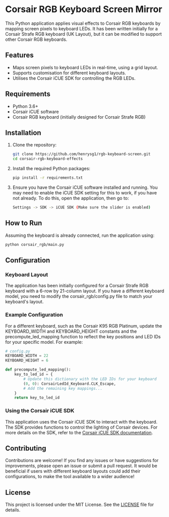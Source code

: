 # Corsair RGB Keyboard Screen Mirror

This Python application applies visual effects to Corsair RGB keyboards by mapping screen pixels to keyboard LEDs. It has been written initially for a Corsair Strafe RGB keyboard (UK Layout), but it can be modified to support other Corsair RGB keyboards.

## Features

- Maps screen pixels to keyboard LEDs in real-time, using a grid layout.
- Supports customisation for different keyboard layouts.
- Utilises the Corsair iCUE SDK for controlling the RGB LEDs.

## Requirements

- Python 3.6+
- Corsair iCUE software
- Corsair RGB keyboard (initially designed for Corsair Strafe RGB)

## Installation

1. Clone the repository:
   ```bash
   git clone https://github.com/henrysg1/rgb-keyboard-screen.git
   cd corsair-rgb-keyboard-effects
   ```
2. Install the required Python packages:
    ```bash
    pip install -r requirements.txt
    ```
3. Ensure you have the Corsair iCUE software installed and running. You may need to enable the iCUE SDK setting for this to work, if you have not already. To do this, open the application, then go to:

    ```bash
    Settings -> SDK -> iCUE SDK (Make sure the slider is enabled)
    ```

## How to Run

Assuming the keyboard is already connected, run the application using:

```bash
python corsair_rgb/main.py
```

## Configuration
### Keyboard Layout

The application has been initially configured for a Corsair Strafe RGB keyboard with a 6-row by 21-column layout. If you have a different keyboard model, you need to modify the corsair_rgb/config.py file to match your keyboard's layout.

### Example Configuration

For a different keyboard, such as the Corsair K95 RGB Platinum, update the KEYBOARD_WIDTH and KEYBOARD_HEIGHT constants and the precompute_led_mapping function to reflect the key positions and LED IDs for your specific model. For example:

```python
# config.py
KEYBOARD_WIDTH = 22
KEYBOARD_HEIGHT = 6

def precompute_led_mapping():
    key_to_led_id = {
        # Update this dictionary with the LED IDs for your keyboard
        (0, 0): CorsairLedId_Keyboard.CLK_Escape,
        # Add the remaining key mappings...
    }
    return key_to_led_id
```

### Using the Corsair iCUE SDK

This application uses the Corsair iCUE SDK to interact with the keyboard. The SDK provides functions to control the lighting of Corsair devices. For more details on the SDK, refer to the [Corsair iCUE SDK documentation](https://github.com/CorsairOfficial/cue-sdk-python/tree/master).

## Contributing

Contributions are welcome! If you find any issues or have suggestions for improvements, please open an issue or submit a pull request. It would be beneficial if users with different keyboard layouts could add their configurations, to make the tool available to a wider audience!

## License

This project is licensed under the MIT License. See the [LICENSE](https://github.com/henrysg1/rgb-keyboard-screen/blob/main/LICENSE) file for details.

